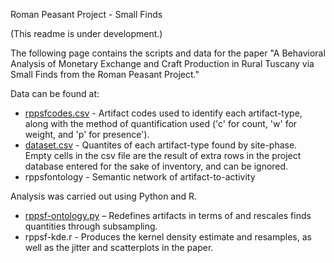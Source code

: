 Roman Peasant Project - Small Finds

(This readme is under development.)

The following page contains the scripts and data for the paper "A Behavioral Analysis of Monetary Exchange and Craft Production in Rural Tuscany via Small Finds from the Roman Peasant Project."

Data can be found at:
- [rppsfcodes.csv](https://github.com/scollinselliott/rppsf/blob/master/data/rppsfcodes.csv) - Artifact codes used to identify each artifact-type, along with the method of quantification used ('c' for count, 'w' for weight, and 'p' for presence').
- [dataset.csv](https://github.com/scollinselliott/rppsf/blob/master/data/dataset.csv) - Quantites of each artifact-type found by site-phase. Empty cells in the csv file are the result of extra rows in the project database entered for the sake of inventory, and can be ignored. 
- rppsfontology - Semantic network of artifact-to-activity 

Analysis was carried out using Python and R.

-	[rppsf-ontology.py](https://github.com/scollinselliott/rppsf/blob/master/python/rppsf-ontology.py) – Redefines artifacts in terms of and rescales finds quantities through subsampling.
-	rppsf-kde.r - Produces the kernel density estimate and resamples, as well as the jitter and scatterplots in the paper.
